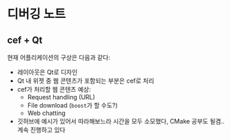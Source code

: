 # 디버깅 노트

## cef + Qt
현재 어플리케이션의 구상은 다음과 같다:
- 레이아웃은 Qt로 디자인
- Qt 내 위젯 중 웹 콘텐츠가 포함되는 부분은 cef로 처리
- cef가 처리할 웹 콘텐츠 예상:
    - Request handling (URL)
    - File download (`boost`가 할 수도?)
    - Web chatting
- 깃허브에 예시가 있어서 따라해보느라 시간을 모두 소모했다, CMake 공부도 될겸.. 계속 진행하고 있다
